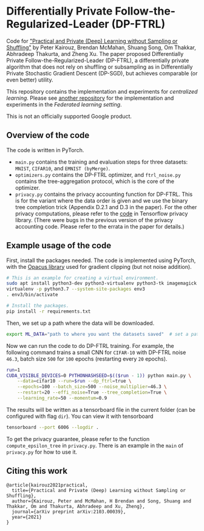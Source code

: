 # Differentially Private Follow-the-Regularized-Leader (DP-FTRL)

Code for ["Practical and Private (Deep) Learning without Sampling or Shuffling"](https://arxiv.org/abs/2103.00039)
by Peter Kairouz, Brendan McMahan, Shuang Song, Om Thakkar, Abhradeep Thakurta, and Zheng Xu.
The paper proposed Differentially Private Follow-the-Regularized-Leader (DP-FTRL),
a differentially private algorithm that does not rely on shuffling or subsampling
as in Differentially Private Stochastic Gradient Descent (DP-SGD), but achieves
comparable (or even better) utility. 

This repository contains the implementation and experiments for *centralized learning*. 
Please see [another repository](https://github.com/google-research/federated/blob/master/dp_ftrl/README.md)
for the implementation and experiments in the *Federated learning setting*.

This is not an officially supported Google product.


## Overview of the code

The code is written in PyTorch. 
* `main.py` contains the training and evaluation steps for three datasets: `MNIST`, `CIFAR10`, and `EMNIST (byMerge)`.
* `optimizers.py` contains the DP-FTRL optimizer, and `ftrl_noise.py` contains the tree-aggregation protocol, which
   is the core of the optimizer. 
* `privacy.py` contains the privacy accounting function for DP-FTRL. This is
   for the variant where the data order is given and we use the binary tree completion trick (Appendix D.2.1 and D.3 in the paper). For the other privacy computations, please refer to the [code](https://github.com/tensorflow/privacy/tree/master/tensorflow_privacy/privacy/analysis) in Tensorflow privacy
   library.
   (There were bugs in the previous version of the privacy accounting code.
    Please refer to the errata in the paper for details.) 


## Example usage of the code

First, install the packages needed. The code is implemented using PyTorch, with
the [Opacus library](https://github.com/pytorch/opacus) 
used for gradient clipping (but not noise addition).
```bash
# This is an example for creating a virtual environment. 
sudo apt install python3-dev python3-virtualenv python3-tk imagemagick
virtualenv -p python3.7 --system-site-packages env3
. env3/bin/activate

# Install the packages.
pip install -r requirements.txt
```

Then, we set up a path where the data will be downloaded.
```bash
export ML_DATA="path to where you want the datasets saved"  # set a path to store data
```

Now we can run the code to do DP-FTRL training. 
For example, the following command trains a small CNN for `CIFAR-10` 
with DP-FTRL noise `46.3`, batch size `500` for `100` epochs (restarting every
`20` epochs). 
```bash
run=1
CUDA_VISIBLE_DEVICES=0 PYTHONHASHSEED=$(($run - 1)) python main.py \
    --data=cifar10 --run=$run --dp_ftrl=true \
    --epochs=100 --batch_size=500 --noise_multiplier=46.3 \
    --restart=20 --effi_noise=True --tree_completion=True \
    --learning_rate=50 --momentum=0.9
```
The results will be written as a
tensorboard file in the current folder (can be configured with flag `dir`).
You can view it with tensorboard
```bash
tensorboard --port 6006 --logdir .
```

To get the privacy guarantee, please refer to the
function `compute_epsilon_tree` in `privacy.py`. There is an
example in the `main` of `privacy.py` for how to use it.


## Citing this work

```
@article{kairouz2021practical,
  title={Practical and Private (Deep) Learning without Sampling or Shuffling},
  author={Kairouz, Peter and McMahan, H Brendan and Song, Shuang and Thakkar, Om and Thakurta, Abhradeep and Xu, Zheng},
  journal={arXiv preprint arXiv:2103.00039},
  year={2021}
}
```
